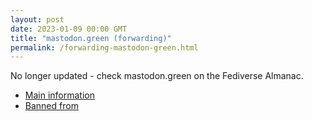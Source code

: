 ```yaml
---
layout: post
date: 2023-01-09 00:00 GMT
title: "mastodon.green (forwarding)"
permalink: /forwarding-mastodon-green.html
---
```


No longer updated - check mastodon.green on the Fediverse Almanac.

* [Main information](https://www.fediversealmanac.com/api/v1/instances/mastodon.green)
* [Banned from](https://www.fediversealmanac.com/api/v1/instances/mastodon.green/banned_from)

